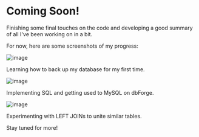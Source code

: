 # Coming Soon!
Finishing some final touches on the code and developing a good summary of all I've been working on in a bit. 

For now, here are some screenshots of my progress:

![image](https://github.com/avielrodriguez/crime-project/assets/57885718/c0018abf-6e32-4b96-bf94-bc99e0c884eb)

Learning how to back up my database for my first time.

![image](https://github.com/avielrodriguez/crime-project/assets/57885718/6294ca6b-ed3d-4582-8828-36c5c48184d3)

Implementing SQL and getting used to MySQL on dbForge.

![image](https://github.com/avielrodriguez/crime-project/assets/57885718/fed2ab9d-9ed0-4955-b27c-3d2e5106a128)

Experimenting with LEFT JOINs to unite similar tables.

Stay tuned for more!

